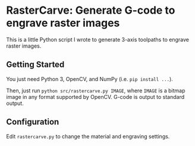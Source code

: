 # RasterCarve: Generate G-code to engrave raster images

This is a little Python script I wrote to generate 3-axis toolpaths to
engrave raster images.

## Getting Started

You just need Python 3, OpenCV, and NumPy (i.e. `pip install ...`).

Then, just run `python src/rastercarve.py IMAGE`, where `IMAGE` is a
bitmap image in any format supported by OpenCV. G-code is output to
standard output.

## Configuration

Edit `rastercarve.py` to change the material and engraving settings.

